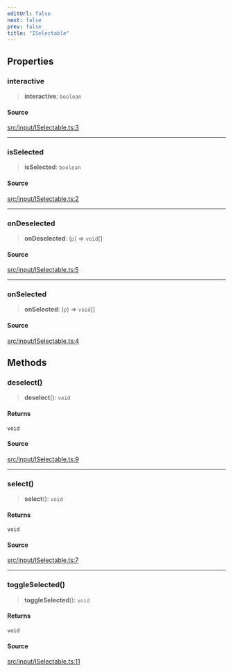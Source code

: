 ```yaml
---
editUrl: false
next: false
prev: false
title: "ISelectable"
---
```


## Properties

### interactive

> **interactive**: `boolean`

#### Source

[src/input/ISelectable.ts:3](https://github.com/relishinc/dill-pixel/blob/10f512f7f577ca5e74162827f11215b28df5ca97/src/input/ISelectable.ts#L3)

***

### isSelected

> **isSelected**: `boolean`

#### Source

[src/input/ISelectable.ts:2](https://github.com/relishinc/dill-pixel/blob/10f512f7f577ca5e74162827f11215b28df5ca97/src/input/ISelectable.ts#L2)

***

### onDeselected

> **onDeselected**: (`p`) => `void`[]

#### Source

[src/input/ISelectable.ts:5](https://github.com/relishinc/dill-pixel/blob/10f512f7f577ca5e74162827f11215b28df5ca97/src/input/ISelectable.ts#L5)

***

### onSelected

> **onSelected**: (`p`) => `void`[]

#### Source

[src/input/ISelectable.ts:4](https://github.com/relishinc/dill-pixel/blob/10f512f7f577ca5e74162827f11215b28df5ca97/src/input/ISelectable.ts#L4)

## Methods

### deselect()

> **deselect**(): `void`

#### Returns

`void`

#### Source

[src/input/ISelectable.ts:9](https://github.com/relishinc/dill-pixel/blob/10f512f7f577ca5e74162827f11215b28df5ca97/src/input/ISelectable.ts#L9)

***

### select()

> **select**(): `void`

#### Returns

`void`

#### Source

[src/input/ISelectable.ts:7](https://github.com/relishinc/dill-pixel/blob/10f512f7f577ca5e74162827f11215b28df5ca97/src/input/ISelectable.ts#L7)

***

### toggleSelected()

> **toggleSelected**(): `void`

#### Returns

`void`

#### Source

[src/input/ISelectable.ts:11](https://github.com/relishinc/dill-pixel/blob/10f512f7f577ca5e74162827f11215b28df5ca97/src/input/ISelectable.ts#L11)
